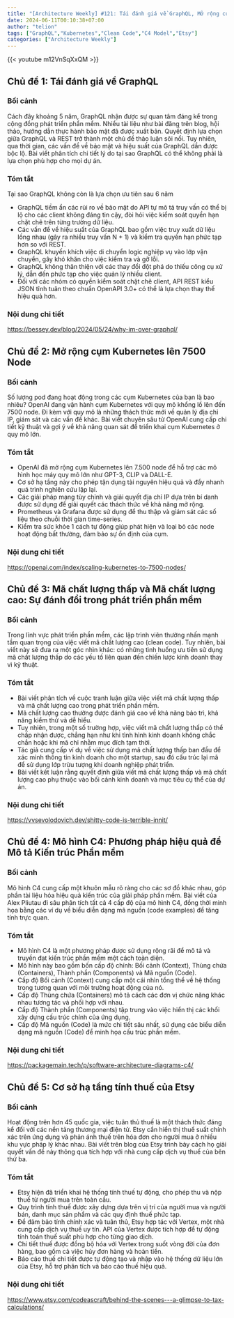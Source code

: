 ```yaml
---
title: "[Architecture Weekly] #121: Tái đánh giá về GraphQL, Mở rộng cụm Kubernetes, Chất lượng code, Mô hình C4, Cơ sở hạ tầng tính thuế của Etsy"
date: 2024-06-11T00:10:38+07:00
author: "telion"
tags: ["GraphQL","Kubernetes","Clean Code","C4 Model","Etsy"]
categories: ["Architecture Weekly"]
---
```


{{< youtube m12VnSqXxQM >}}

## Chủ đề 1: Tái đánh giá về GraphQL

### Bối cảnh
Cách đây khoảng 5 năm, GraphQL nhận được sự quan tâm đáng kể trong cộng đồng phát triển phần mềm. Nhiều tài liệu như bài đăng trên blog, hội thảo, hướng dẫn thực hành bảo mật đã được xuất bản. Quyết định lựa chọn giữa GraphQL và REST trở thành một chủ đề thảo luận sôi nổi. Tuy nhiên, qua thời gian, các vấn đề về bảo mật và hiệu suất của GraphQL dần được bộc lộ. Bài viết phân tích chi tiết lý do tại sao GraphQL có thể không phải là lựa chọn phù hợp cho mọi dự án.

### Tóm tắt
Tại sao GraphQL không còn là lựa chọn ưu tiên sau 6 năm

* GraphQL tiềm ẩn các rủi ro về bảo mật do API tự mô tả truy vấn có thể bị lộ cho các client không đáng tin cậy, đòi hỏi việc kiểm soát quyền hạn chặt chẽ trên từng trường dữ liệu.
* Các vấn đề về hiệu suất của GraphQL bao gồm việc truy xuất dữ liệu lồng nhau (gây ra nhiều truy vấn N + 1) và kiểm tra quyền hạn phức tạp hơn so với REST.
* GraphQL khuyến khích việc di chuyển logic nghiệp vụ vào lớp vận chuyển, gây khó khăn cho việc kiểm tra và gỡ lỗi.
* GraphQL không thân thiện với các thay đổi đột phá do thiếu công cụ xử lý, dẫn đến phức tạp cho việc quản lý nhiều client.
* Đối với các nhóm có quyền kiểm soát chặt chẽ client, API REST kiểu JSON tĩnh tuân theo chuẩn OpenAPI 3.0+ có thể là lựa chọn thay thế hiệu quả hơn.

### Nội dung chi tiết
https://bessey.dev/blog/2024/05/24/why-im-over-graphql/

## Chủ đề 2: Mở rộng cụm Kubernetes lên 7500 Node

### Bối cảnh
Số lượng pod đang hoạt động trong các cụm Kubernetes của bạn là bao nhiêu? OpenAI đang vận hành cụm Kubernetes với quy mô khổng lồ lên đến 7500 node. Đi kèm với quy mô là những thách thức mới về quản lý địa chỉ IP, giám sát và các vấn đề khác. Bài viết chuyên sâu từ OpenAI cung cấp chi tiết kỹ thuật và gợi ý về khả năng quan sát để triển khai cụm Kubernetes ở quy mô lớn.

### Tóm tắt
* OpenAI đã mở rộng cụm Kubernetes lên 7.500 node để hỗ trợ các mô hình học máy quy mô lớn như GPT-3, CLIP và DALL-E.
* Cơ sở hạ tầng này cho phép tận dụng tài nguyên hiệu quả và đẩy nhanh quá trình nghiên cứu lặp lại.
* Các giải pháp mạng tùy chỉnh và giải quyết địa chỉ IP dựa trên bí danh được sử dụng để giải quyết các thách thức về khả năng mở rộng.
* Prometheus và Grafana được sử dụng để thu thập và giám sát các số liệu theo chuỗi thời gian time-series.
* Kiểm tra sức khỏe 1 cách tự động giúp phát hiện và loại bỏ các node hoạt động bất thường, đảm bảo sự ổn định của cụm.

### Nội dung chi tiết
https://openai.com/index/scaling-kubernetes-to-7500-nodes/

## Chủ đề 3: Mã chất lượng thấp và Mã chất lượng cao: Sự đánh đổi trong phát triển phần mềm

### Bối cảnh
Trong lĩnh vực phát triển phần mềm, các lập trình viên thường nhấn mạnh tầm quan trọng của việc viết mã chất lượng cao (clean code). Tuy nhiên, bài viết này sẽ đưa ra một góc nhìn khác: có những tình huống ưu tiên sử dụng mã chất lượng thấp do các yếu tố liên quan đến chiến lược kinh doanh thay vì kỹ thuật.

### Tóm tắt
* Bài viết phân tích về cuộc tranh luận giữa việc viết mã chất lượng thấp và mã chất lượng cao trong phát triển phần mềm.
* Mã chất lượng cao thường được đánh giá cao về khả năng bảo trì, khả năng kiểm thử và dễ hiểu.
* Tuy nhiên, trong một số trường hợp, việc viết mã chất lượng thấp có thể chấp nhận được, chẳng hạn như khi tình hình kinh doanh không chắc chắn hoặc khi mã chỉ nhằm mục đích tạm thời.
* Tác giả cung cấp ví dụ về việc sử dụng mã chất lượng thấp ban đầu để xác minh thông tin kinh doanh cho một startup, sau đó cấu trúc lại mã để sử dụng lớp trừu tượng khi doanh nghiệp phát triển.
* Bài viết kết luận rằng quyết định giữa viết mã chất lượng thấp và mã chất lượng cao phụ thuộc vào bối cảnh kinh doanh và mục tiêu cụ thể của dự án.

### Nội dung chi tiết
https://vvsevolodovich.dev/shitty-code-is-terrible-innit/

## Chủ đề 4: Mô hình C4: Phương pháp hiệu quả để Mô tả Kiến trúc Phần mềm

### Bối cảnh
Mô hình C4 cung cấp một khuôn mẫu rõ ràng cho các sơ đồ khác nhau, góp phần tài liệu hóa hiệu quả kiến trúc của giải pháp phần mềm. Bài viết của Alex Pliutau đi sâu phân tích tất cả 4 cấp độ của mô hình C4, đồng thời minh họa bằng các ví dụ về biểu diễn dạng mã nguồn (code examples) để tăng tính trực quan.

### Tóm tắt

* Mô hình C4 là một phương pháp được sử dụng rộng rãi để mô tả và truyền đạt kiến trúc phần mềm một cách toàn diện.
* Mô hình này bao gồm bốn cấp độ chính: Bối cảnh (Context), Thùng chứa (Containers), Thành phần (Components) và Mã nguồn (Code).
* Cấp độ Bối cảnh (Context) cung cấp một cái nhìn tổng thể về hệ thống trong tương quan với môi trường hoạt động của nó.
* Cấp độ Thùng chứa (Containers) mô tả cách các đơn vị chức năng khác nhau tương tác và phối hợp với nhau.
* Cấp độ Thành phần (Components) tập trung vào việc hiển thị các khối xây dựng cấu trúc chính của ứng dụng.
* Cấp độ Mã nguồn (Code) là mức chi tiết sâu nhất, sử dụng các biểu diễn dạng mã nguồn (Code) để minh họa cấu trúc phần mềm.

### Nội dung chi tiết
https://packagemain.tech/p/software-architecture-diagrams-c4/

## Chủ đề 5: Cơ sở hạ tầng tính thuế của Etsy

### Bối cảnh
Hoạt động trên hơn 45 quốc gia, việc tuân thủ thuế là một thách thức đáng kể đối với các nền tảng thương mại điện tử. Etsy cần hiển thị thuế suất chính xác trên ứng dụng và phản ánh thuế trên hóa đơn cho người mua ở nhiều khu vực pháp lý khác nhau. Bài viết trên blog của Etsy trình bày cách họ giải quyết vấn đề này thông qua tích hợp với nhà cung cấp dịch vụ thuế của bên thứ ba.

### Tóm tắt

* Etsy hiện đã triển khai hệ thống tính thuế tự động, cho phép thu và nộp thuế từ người mua trên toàn cầu.
* Quy trình tính thuế được xây dựng dựa trên vị trí của người mua và người bán, danh mục sản phẩm và các quy định thuế phức tạp.
* Để đảm bảo tính chính xác và tuân thủ, Etsy hợp tác với Vertex, một nhà cung cấp dịch vụ thuế uy tín. API của Vertex được tích hợp để tự động tính toán thuế suất phù hợp cho từng giao dịch.
* Chi tiết thuế được đồng bộ hóa với Vertex trong suốt vòng đời của đơn hàng, bao gồm cả việc hủy đơn hàng và hoàn tiền.
* Báo cáo thuế chi tiết được tự động tạo và nhập vào hệ thống dữ liệu lớn của Etsy, hỗ trợ phân tích và báo cáo thuế hiệu quả.

### Nội dung chi tiết
https://www.etsy.com/codeascraft/behind-the-scenes---a-glimpse-to-tax-calculations/

